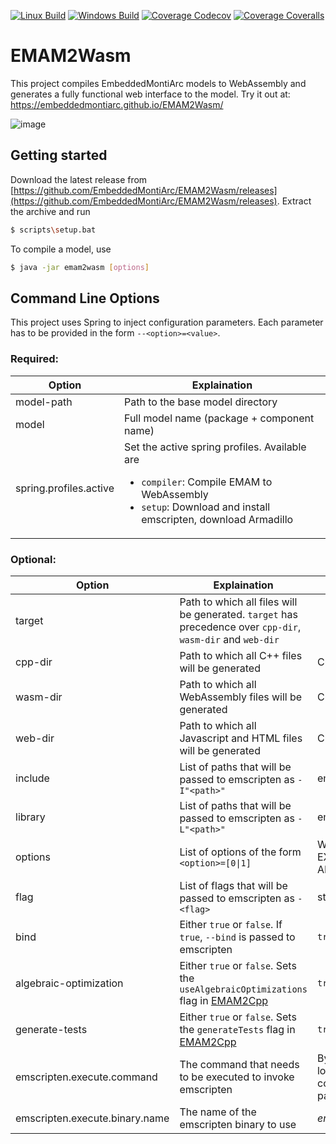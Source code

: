 [![Linux Build][travis-image]][travis-url]
[![Windows Build][appveyor-image]][appveyor-url]
[![Coverage Codecov][codecov-image]][codecov-url]
[![Coverage Coveralls][coveralls-image]][coveralls-url]
# EMAM2Wasm

This project compiles EmbeddedMontiArc models to WebAssembly and generates a fully functional web interface to the model.
Try it out at: https://embeddedmontiarc.github.io/EMAM2Wasm/

![image](https://user-images.githubusercontent.com/33121464/38885248-ac4aedfe-4272-11e8-935c-afa3f0f1a4c1.png)

## Getting started

Download the latest release from [https://github.com/EmbeddedMontiArc/EMAM2Wasm/releases](https://github.com/EmbeddedMontiArc/EMAM2Wasm/releases).
Extract the archive and run 
``` bash
$ scripts\setup.bat
```

To compile a model, use
``` bash
$ java -jar emam2wasm [options]
```

## Command Line Options

This project uses Spring to inject configuration parameters. Each parameter has to be provided in the form `--<option>=<value>`.

### Required:

Option | Explaination
-------- | -------------
model-path | Path to the base model directory
model | Full model name (package + component name)
spring.profiles.active | Set the active spring profiles. Available are <ul><li>`compiler`: Compile EMAM to WebAssembly</li><li>`setup`: Download and install emscripten, download Armadillo</li></ul>

### Optional:

Option | Explaination | Default value
-------- | ------------- | ---------------
target | Path to which all files will be generated.  `target` has precedence over `cpp-dir`, `wasm-dir` and `web-dir`  | 
cpp-dir | Path to which all C++ files will be generated | Current directory
wasm-dir | Path to which all WebAssembly files will be generated | Current directory
web-dir | Path to which all Javascript and HTML files will be generated | Current directory
include | List of paths that will be passed to emscripten as `-I"<path>"` | empty
library | List of paths that will be passed to emscripten as `-L"<path>"` | empty
options | List of options of the form `<option>=[0\|1]` | WASM=1, LINKABLE=1, EXPORT_ALL=1, ALLOW_MEMORY_GROWTH=1
flag | List of flags that will be passed to emscripten as `-<flag>` | std=c++11
bind | Either `true` or `false`. If `true`, `--bind` is passed to emscripten | `true`
algebraic-optimization | Either `true` or `false`. Sets the `useAlgebraicOptimizations` flag in [EMAM2Cpp](https://github.com/EmbeddedMontiArc/EMAM2Cpp) | `true`
generate-tests | Either `true` or `false`. Sets the `generateTests` flag in [EMAM2Cpp](https://github.com/EmbeddedMontiArc/EMAM2Cpp) | `true`
emscripten.execute.command | The command that needs to be executed to invoke emscripten | By default, emam2wasm will look for the *.emscripten* configuration file and use the path that is defined there
emscripten.execute.binary.name | The name of the emscripten binary to use | *emcc.bat*

[travis-image]: https://img.shields.io/travis/EmbeddedMontiArc/EMAM2Wasm.svg?branch=master&label=linux
[travis-url]: https://travis-ci.org/EmbeddedMontiArc/EMAM2Wasm
[appveyor-image]: https://img.shields.io/appveyor/ci/sbrunecker/emam2wasm/master.svg?label=windows
[appveyor-url]: https://ci.appveyor.com/project/sbrunecker/emam2wasm
[codecov-image]: https://img.shields.io/codecov/c/github/EmbeddedMontiArc/EMAM2Wasm/master.svg?label=all%20tests
[codecov-url]: https://codecov.io/gh/EmbeddedMontiArc/EMAM2Wasm/branch/master
[coveralls-image]: https://img.shields.io/coveralls/EmbeddedMontiArc/EMAM2Wasm/master.svg?label=unit%20tests
[coveralls-url]: https://coveralls.io/github/EmbeddedMontiArc/EMAM2Wasm?branch=master
